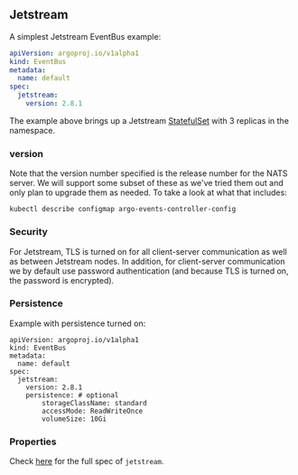 ## Jetstream

A simplest Jetstream EventBus example:

```yaml
apiVersion: argoproj.io/v1alpha1
kind: EventBus
metadata:
  name: default
spec:
  jetstream:
    version: 2.8.1
```

The example above brings up a Jetstream
[StatefulSet](https://kubernetes.io/docs/concepts/workloads/controllers/statefulset/)
with 3 replicas in the namespace. 

### version

Note that the version number specified is the release number for the NATS server. We will support some subset of these as we've tried them out and only plan to upgrade them as needed. To take a look at what that includes:
```
kubectl describe configmap argo-events-controller-config
```

### Security

For Jetstream, TLS is turned on for all client-server communication as well as between Jetstream nodes. In addition, for client-server communication we by default use password authentication (and because TLS is turned on, the password is encrypted).

### Persistence

Example with persistence turned on:
```
apiVersion: argoproj.io/v1alpha1
kind: EventBus
metadata:
  name: default
spec:
  jetstream:
    version: 2.8.1
    persistence: # optional
        storageClassName: standard
        accessMode: ReadWriteOnce
        volumeSize: 10Gi
```

### Properties

Check
[here](https://broken)
for the full spec of `jetstream`.


